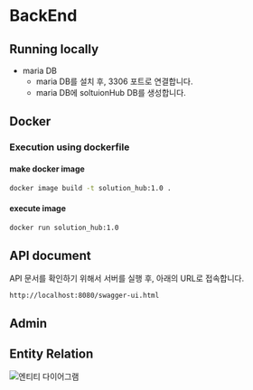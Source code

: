 # BackEnd



## Running locally

* maria DB
  * maria DB를 설치 후, 3306 포트로 연결합니다.
  * maria DB에 soltuionHub DB를 생성합니다.



## Docker

### Execution using dockerfile

#### make docker image

```bash
docker image build -t solution_hub:1.0 .
```



#### execute image

```bash
docker run solution_hub:1.0
```



## API document

API 문서를 확인하기 위해서 서버를 실행 후, 아래의 URL로 접속합니다.

`http://localhost:8080/swagger-ui.html`



## Admin 

[Admin Function]: https://github.com/SecuritySolutionHub/BackEnd/blob/main/docs/AdminFunction.md



## Entity Relation

![엔티티 다이어그램](https://user-images.githubusercontent.com/38449976/120375286-9850ca00-c355-11eb-89e6-0717f501ca9d.jpg)

